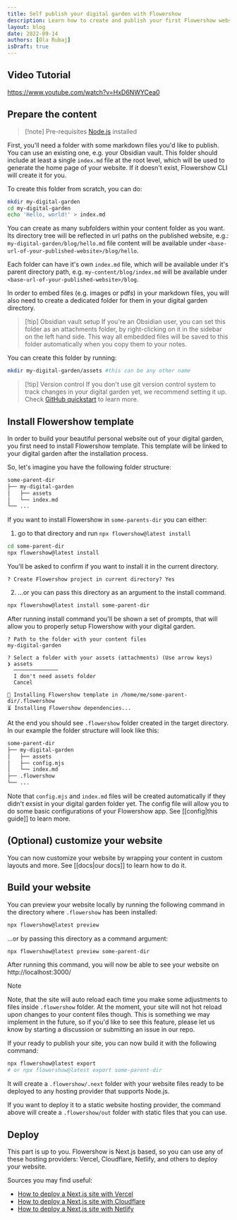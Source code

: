 ```yaml
---
title: Self publish your digital garden with Flowershow
description: Learn how to create and publish your first Flowershow website 🌷
layout: blog
date: 2022-09-14
authors: [Ola Rubaj]
isDraft: true
---
```


## Video Tutorial

https://www.youtube.com/watch?v=HxD6NWYCea0

## Prepare the content

> [!note] Pre-requisites
> [Node.js](https://nodejs.org/en/) installed

First, you'll need a folder with some markdown files you'd like to publish. You can use an existing one, e.g. your Obsidian vault. This folder should include at least a single `index.md` file at the root level, which will be used to generate the home page of your website. If it doesn't exist, Flowershow CLI will create it for you.

To create this folder from scratch, you can do:

```bash
mkdir my-digital-garden
cd my-digital-garden
echo 'Hello, world!' > index.md
```

You can create as many subfolders within your content folder as you want. Its directory tree will be reflected in url paths on the published website, e.g.: `my-digital-garden/blog/hello.md` file content will be available under `<base-url-of-your-published-website>/blog/hello`.

Each folder can have it's own `index.md` file, which will be available under it's parent directory path, e.g. `my-content/blog/index.md` will be available under `<base-url-of-your-published-website>/blog`.

In order to embed files (e.g. images or pdfs) in your markdown files, you will also need to create a dedicated folder for them in your digital garden directory.

> [!tip] Obsidian vault setup
> If you're an Obsidian user, you can set this folder as an attachments folder, by right-clicking on it in the sidebar on the left hand side. This way all embedded files will be saved to this folder automatically when you copy them to your notes.

You can create this folder by running:

```bash
mkdir my-digital-garden/assets #this can be any other name
```

> [!tip] Version control
> If you don't use git version control system to track changes in your digital garden yet, we recommend setting it up. Check [GitHub quickstart](https://docs.github.com/en/get-started/quickstart) to learn more.

## Install Flowershow template

In order to build your beautiful personal website out of your digital garden, you first need to install Flowershow template. This template will be linked to your digital garden after the installation process.

So, let's imagine you have the following folder structure:

```sh
some-parent-dir
├── my-digital-garden
│   ├── assets
│   └── index.md
└── ...
```

If you want to install Flowershow in `some-parents-dir` you can either:

1. go to that directory and run `npx flowershow@latest install`

```sh
cd some-parent-dir
npx flowershow@latest install
```

You'll be asked to confirm if you want to install it in the current directory.

```
? Create Flowershow project in current directory? Yes
```

2. ...or you can pass this directory as an argument to the install command.

```sh
npx flowershow@latest install some-parent-dir
```

After running install command you'll be shown a set of prompts, that will allow you to properly setup Flowershow with your digital garden.

```
? Path to the folder with your content files
my-digital-garden

? Select a folder with your assets (attachments) (Use arrow keys)
❯ assets
  ──────────────
  I don't need assets folder
  Cancel

🌷 Installing Flowershow template in /home/me/some-parent-dir/.flowershow
⏳ Installing Flowershow dependencies...
```

At the end you should see `.flowershow` folder created in the target directory. In our example the folder structure will look like this:

```sh
some-parent-dir
├── my-digital-garden
│   ├── assets
│   ├── config.mjs
│   └── index.md
├── .flowershow
└── ...
```

Note that `config.mjs` and `index.md` files will be created automatically if they didn't exsist in your digital garden folder yet. The config file will allow you to do some basic configurations of your Flowershow app. See [[config|this guide]] to learn more.

## (Optional) customize your website

You can now customize your website by wrapping your content in custom layouts and more. See [[docs|our docs]] to learn how to do it.

## Build your website

You can preview your website locally by running the following command in the directory where `.flowershow` has been installed:

```bash
npx flowershow@latest preview
```

...or by passing this directory as a command argument:

```bash
npx flowershow@latest preview some-parent-dir
```

After running this command, you will now be able to see your website on http://localhost:3000/

> [!note]
> Note, that the site will auto reload each time you make some adjustments to files inside `.flowershow` folder. At the moment, your site will not hot reload upon changes to your content files though. This is something we may implement in the future, so if you'd like to see this feature, please let us know by starting a discussion or submitting an issue in our repo.

If your ready to publish your site, you can now build it with the following command:

```bash
npx flowershow@latest export
# or npx flowershow@latest export some-parent-dir
```

It will create a `.flowershow/.next` folder with your website files ready to be deployed to any hosting provider that supports Node.js.

If you want to deploy it to a static website hosting provider, the command above will create a `.flowershow/out` folder with static files that you can use.

## Deploy

This part is up to you. Flowershow is Next.js based, so you can use any of these hosting providers: Vercel, Cloudflare, Netlify, and others to deploy your website.

Sources you may find useful:

- [How to deploy a Next.js site with Vercel](https://vercel.com/guides/deploying-nextjs-with-vercel)
- [How to deploy a Next.js site with Cloudflare](https://developers.cloudflare.com/pages/framework-guides/deploy-a-nextjs-site/)
- [How to deploy a Next.js site with Netlify](https://www.netlify.com/blog/2020/11/30/how-to-deploy-next.js-sites-to-netlify/)
